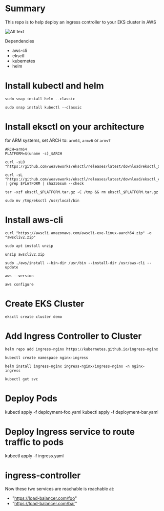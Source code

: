 # Summary

This repo is to help deploy an ingress controller to your EKS cluster in AWS 

![Alt text](.imgs/ingress_controller.png "Title")


Dependencies

- aws-cli
- eksctl
- kubernetes
- helm



# Install kubectl and helm
```
sudo snap install helm --classic

sudo snap install kubectl --classic
```

# Install eksctl on your architecture
for ARM systems, set ARCH to: `arm64`, `armv6` or `armv7`
```
ARCH=arm64
PLATFORM=$(uname -s)_$ARCH

curl -sLO "https://github.com/weaveworks/eksctl/releases/latest/download/eksctl_$PLATFORM.tar.gz"

curl -sL "https://github.com/weaveworks/eksctl/releases/latest/download/eksctl_checksums.txt" | grep $PLATFORM | sha256sum --check

tar -xzf eksctl_$PLATFORM.tar.gz -C /tmp && rm eksctl_$PLATFORM.tar.gz 

sudo mv /tmp/eksctl /usr/local/bin

```

# Install aws-cli

```
curl "https://awscli.amazonaws.com/awscli-exe-linux-aarch64.zip" -o "awscliv2.zip"

sudo apt install unzip

unzip awscliv2.zip

sudo ./aws/install --bin-dir /usr/bin --install-dir /usr/aws-cli --update

aws --version

aws configure
```

# Create EKS Cluster
```
eksctl create cluster demo
```

# Add Ingress Controller to Cluster

```
helm repo add ingress-nginx https://kubernetes.github.io/ingress-nginx

kubectl create namespace nginx-ingress 

helm install ingress-nginx ingress-nginx/ingress-nginx -n nginx-ingress

kubectl get svc
```


# Deploy Pods

kubectl apply -f deployment-foo.yaml
kubectl apply -f deployment-bar.yaml


# Deploy Ingress service to route traffic to pods

kubectl apply -f ingress.yaml
# ingress-controller


Now these two services are reachable is reachable at:

- "https://load-balancer.com/foo"
- "https://load-balancer.com/bar"




